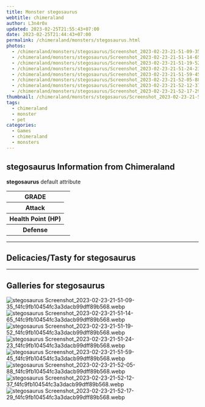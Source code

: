 ```yaml
---
title: Monster stegosaurus
webtitle: chimeraland
author: L3n4r0x
updated: 2023-02-25T21:55:43+07:00
date: 2023-02-25T21:44:43+07:00
permalink: /chimeraland/monsters/stegosaurus.html
photos:
  - /chimeraland/monsters/stegosaurus/Screenshot_2023-02-23-21-51-09-35_f4fc9fb10454fc3a3dacb99dff89b568.webp
  - /chimeraland/monsters/stegosaurus/Screenshot_2023-02-23-21-51-14-65_f4fc9fb10454fc3a3dacb99dff89b568.webp
  - /chimeraland/monsters/stegosaurus/Screenshot_2023-02-23-21-51-19-52_f4fc9fb10454fc3a3dacb99dff89b568.webp
  - /chimeraland/monsters/stegosaurus/Screenshot_2023-02-23-21-51-24-23_f4fc9fb10454fc3a3dacb99dff89b568.webp
  - /chimeraland/monsters/stegosaurus/Screenshot_2023-02-23-21-51-59-45_f4fc9fb10454fc3a3dacb99dff89b568.webp
  - /chimeraland/monsters/stegosaurus/Screenshot_2023-02-23-21-52-05-88_f4fc9fb10454fc3a3dacb99dff89b568.webp
  - /chimeraland/monsters/stegosaurus/Screenshot_2023-02-23-21-52-12-37_f4fc9fb10454fc3a3dacb99dff89b568.webp
  - /chimeraland/monsters/stegosaurus/Screenshot_2023-02-23-21-52-17-29_f4fc9fb10454fc3a3dacb99dff89b568.webp
thumbnail: /chimeraland/monsters/stegosaurus/Screenshot_2023-02-23-21-51-09-35_f4fc9fb10454fc3a3dacb99dff89b568.webp
tags:
  - chimeraland
  - monster
  - pet
categories:
  - Games
  - chimeraland
  - monsters
---
```


<section id="bootstrap-wrapper"><link rel="stylesheet" href="https://rawcdn.githack.com/dimaslanjaka/Web-Manajemen/870a349/css/bootstrap-5-3-0-alpha3-wrapper.css"/><h2 id="attribute">stegosaurus Information from Chimeraland</h2><p><b>stegosaurus</b> default attribute <table><tr><th>GRADE</th><td></td></tr><tr><th>Attack</th><td></td></tr><tr><th>Health Point (HP)</th><td></td></tr><tr><th>Defense</th><td></td></tr></table></p><hr/><h2 id="delicacies">Delicacies/Tasty for stegosaurus</h2><div class="bg-dark text-light"></div><hr/><div id="gallery"><h2>Galleries for stegosaurus</h2><div class="row"><div class="col-lg-6 col-12"><img src="/chimeraland/monsters/stegosaurus/Screenshot_2023-02-23-21-51-09-35_f4fc9fb10454fc3a3dacb99dff89b568.webp" alt="stegosaurus Screenshot_2023-02-23-21-51-09-35_f4fc9fb10454fc3a3dacb99dff89b568.webp"/></div><div class="col-lg-6 col-12"><img src="/chimeraland/monsters/stegosaurus/Screenshot_2023-02-23-21-51-14-65_f4fc9fb10454fc3a3dacb99dff89b568.webp" alt="stegosaurus Screenshot_2023-02-23-21-51-14-65_f4fc9fb10454fc3a3dacb99dff89b568.webp"/></div><div class="col-lg-6 col-12"><img src="/chimeraland/monsters/stegosaurus/Screenshot_2023-02-23-21-51-19-52_f4fc9fb10454fc3a3dacb99dff89b568.webp" alt="stegosaurus Screenshot_2023-02-23-21-51-19-52_f4fc9fb10454fc3a3dacb99dff89b568.webp"/></div><div class="col-lg-6 col-12"><img src="/chimeraland/monsters/stegosaurus/Screenshot_2023-02-23-21-51-24-23_f4fc9fb10454fc3a3dacb99dff89b568.webp" alt="stegosaurus Screenshot_2023-02-23-21-51-24-23_f4fc9fb10454fc3a3dacb99dff89b568.webp"/></div><div class="col-lg-6 col-12"><img src="/chimeraland/monsters/stegosaurus/Screenshot_2023-02-23-21-51-59-45_f4fc9fb10454fc3a3dacb99dff89b568.webp" alt="stegosaurus Screenshot_2023-02-23-21-51-59-45_f4fc9fb10454fc3a3dacb99dff89b568.webp"/></div><div class="col-lg-6 col-12"><img src="/chimeraland/monsters/stegosaurus/Screenshot_2023-02-23-21-52-05-88_f4fc9fb10454fc3a3dacb99dff89b568.webp" alt="stegosaurus Screenshot_2023-02-23-21-52-05-88_f4fc9fb10454fc3a3dacb99dff89b568.webp"/></div><div class="col-lg-6 col-12"><img src="/chimeraland/monsters/stegosaurus/Screenshot_2023-02-23-21-52-12-37_f4fc9fb10454fc3a3dacb99dff89b568.webp" alt="stegosaurus Screenshot_2023-02-23-21-52-12-37_f4fc9fb10454fc3a3dacb99dff89b568.webp"/></div><div class="col-lg-6 col-12"><img src="/chimeraland/monsters/stegosaurus/Screenshot_2023-02-23-21-52-17-29_f4fc9fb10454fc3a3dacb99dff89b568.webp" alt="stegosaurus Screenshot_2023-02-23-21-52-17-29_f4fc9fb10454fc3a3dacb99dff89b568.webp"/></div></div></div></section>